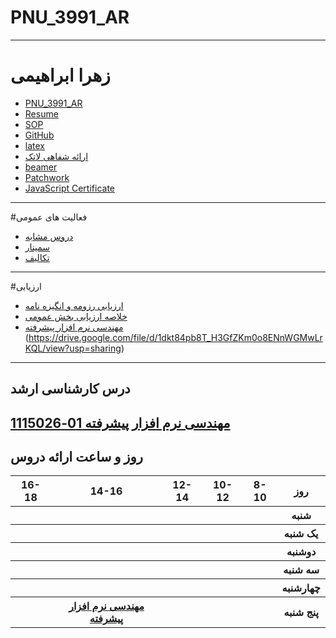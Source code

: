 # PNU_3991_AR
---------
# زهرا ابراهیمی
- [PNU_3991_AR](https://github.com//ebrahimiz/PNU_3391_AR)
- [Resume](https://github.com/ebrahimiz/ebrahimiz.github.io.git) 
- [SOP](https://github.com/ebrahimiz/SOP.git)
- [GitHub](https://github.com//ebrahimiz)
- [latex](https://github.com//ebrahimiz/latex)
- [ارائه شفاهی لاتک](https://drive.google.com/file/d/15W3k7LBS1USDJd4QMhz-k6wlJP9g-PTl/view?usp=sharing)
- [beamer](https://github.com//ebrahimiz/PNU_3391_AR/tree/main/beamer)
- [Patchwork](https://github.com/ebrahimiz/patchwork.git)
- [JavaScript Certificate](https://github.com/ebrahimiz/javascript-Certificate)

-----------------
#فعالیت های عمومی
- [دروس مشابه](https://www.sku.ac.ir/Department/computer-engineering/Department-CourseCatalogDetail/62)
- [سمینار](https://github.com/AliRazavi-edu/PNU_3991/blob/master/_MSc/Seminar/README.md#TOC)
- [تکالیف](https://www.sku.ac.ir/Department/computer-engineering/Department-CourseCatalogDetail/62)
-----------------
#ارزیابی
- [ارزیابی رزومه و انگیزه نامه](https://drive.google.com/file/d/1NGxgjNNv_3DenHVwhpd2BWbmg-RrrZr5/view?usp=sharing)
- [خلاصه ارزیابی بخش عمومی](https://github.com/ebrahimiz/pnu_3391_AR/Generall/ZE_GeneralSection_CheckList_AR_3991.pdf)
- [مهندسی نرم افزار پیشرفته](https://github.com/ebrahimiz/PNU_3391_AR/blob/main/General/ZE_ResearchAndPresentationMethods_CheckList_AR_3991.pdf)
(https://drive.google.com/file/d/1dkt84pb8T_H3GfZKm0o8ENnWGMwLrKQL/view?usp=sharing)
-----------------
## درس کارشناسی ارشد
[مهندسی نرم افزار پیشرفته 01-1115026](https://githubhttps://github.com/AliRazavi-edu/PNU_3991/tree/master/_MSc/AdvancedSoftwareEngineering/)
<br>
--------------
## روز و ساعت ارائه دروس
<table style="width:100%">
  <tr>
    <th >16-18</th>
    <th >14-16</th>
    <th >12-14</th>
    <th>10-12</th>
    <th>8-10</th>
    <th>روز</th>
  </tr>
  <tr>
    <th ></th>
    <th ></th>
    <th ></th>
    <th></th>
    <th></th>
    <th>شنبه</th>
  </tr>
   <tr>
    <th ></th>
    <th ></th>
    <th></th>
    <th></th>
    <th ></th>
    <th>یک شنبه</th>
  </tr>
   <tr>
     <th ></th>
     <th ></th>
     <th></th>
     <th></th>
     <th ></th> 
    <th>دوشنبه</th>
  </tr>
   <tr>
    <th ></th>
    <th ></th>
    <th></th>
    <th></th>
    <th></th>
    <th>سه شنبه</th>
  </tr>
   <tr>
    <th ></th>
    <th ></th>
    <th></th>
    <th></th>
     <th ></th>
    <th>چهارشنبه</th>
  </tr>
   <tr>
    <th ></th>
     <th ><a  href="https://github.com/AliRazavi-edu/PNU_3991/tree/master/_MSc/SoftwareArchitecture">مهندسی نرم افزار پیشرفته</a></th>
     <th ></th>
    <th></th>
     <th></th>
    <th>پنج شنبه</th>
  </tr>
</table>

